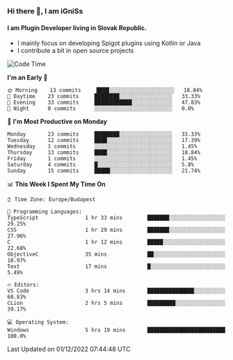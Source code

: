 ### Hi there 👋, I am iGniSs

#### I am Plugin Developer living in Slovak Republic.
- I mainly focus on developing Spigot plugins using Kotlin or Java
- I contribute a bit in open source projects

<!--START_SECTION:waka-->
![Code Time](http://img.shields.io/badge/Code%20Time-970%20hrs%207%20mins-blue)

**I'm an Early 🐤** 

```text
🌞 Morning    13 commits     ████░░░░░░░░░░░░░░░░░░░░░   18.84% 
🌆 Daytime    23 commits     ████████░░░░░░░░░░░░░░░░░   33.33% 
🌃 Evening    33 commits     ████████████░░░░░░░░░░░░░   47.83% 
🌙 Night      0 commits      ░░░░░░░░░░░░░░░░░░░░░░░░░   0.0%

```
📅 **I'm Most Productive on Monday** 

```text
Monday       23 commits     ████████░░░░░░░░░░░░░░░░░   33.33% 
Tuesday      12 commits     ████░░░░░░░░░░░░░░░░░░░░░   17.39% 
Wednesday    1 commits      ░░░░░░░░░░░░░░░░░░░░░░░░░   1.45% 
Thursday     13 commits     ████░░░░░░░░░░░░░░░░░░░░░   18.84% 
Friday       1 commits      ░░░░░░░░░░░░░░░░░░░░░░░░░   1.45% 
Saturday     4 commits      █░░░░░░░░░░░░░░░░░░░░░░░░   5.8% 
Sunday       15 commits     █████░░░░░░░░░░░░░░░░░░░░   21.74%

```


📊 **This Week I Spent My Time On** 

```text
⌚︎ Time Zone: Europe/Budapest

💬 Programming Languages: 
TypeScript               1 hr 33 mins        ███████░░░░░░░░░░░░░░░░░░   29.25% 
CSS                      1 hr 29 mins        ███████░░░░░░░░░░░░░░░░░░   27.96% 
C                        1 hr 12 mins        █████░░░░░░░░░░░░░░░░░░░░   22.68% 
ObjectiveC               35 mins             ██░░░░░░░░░░░░░░░░░░░░░░░   10.97% 
Text                     17 mins             █░░░░░░░░░░░░░░░░░░░░░░░░   5.49%

🔥 Editors: 
VS Code                  3 hrs 14 mins       ███████████████░░░░░░░░░░   60.83% 
CLion                    2 hrs 5 mins        █████████░░░░░░░░░░░░░░░░   39.17%

💻 Operating System: 
Windows                  5 hrs 19 mins       █████████████████████████   100.0%

```


 Last Updated on 01/12/2022 07:44:48 UTC
<!--END_SECTION:waka-->
